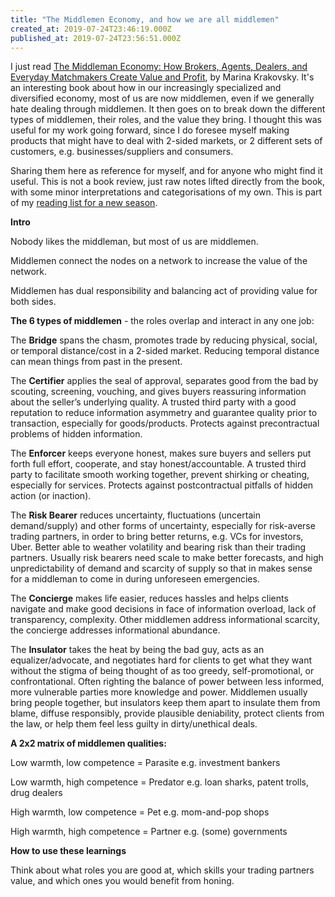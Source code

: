 ```yaml
---
title: "The Middlemen Economy, and how we are all middlemen"
created_at: 2019-07-24T23:46:19.000Z
published_at: 2019-07-24T23:56:51.000Z
---
```

I just read [The Middleman Economy: How Brokers, Agents, Dealers, and Everyday Matchmakers Create Value and Profit](https://www.amazon.com/Middleman-Economy-Brokers-Everyday-Matchmakers/dp/1137530197), by Marina Krakovsky. It's an interesting book about how in our increasingly specialized and diversified economy, most of us are now middlemen, even if we generally hate dealing through middlemen. It then goes on to break down the different types of middlemen, their roles, and the value they bring. I thought this was useful for my work going forward, since I do foresee myself making products that might have to deal with 2-sided markets, or 2 different sets of customers, e.g. businesses/suppliers and consumers.

  

Sharing them here as reference for myself, and for anyone who might find it useful. This is not a book review, just raw notes lifted directly from the book, with some minor interpretations and categorisations of my own. This is part of my [reading list for a new season](https://200wordsaday.com/words/reading-list-for-a-new-season-220315d233ada32ec9).

  

**Intro**

Nobody likes the middleman, but most of us are middlemen.

Middlemen connect the nodes on a network to increase the value of the network. 

Middlemen has dual responsibility and balancing act of providing value for both sides.

  

**The 6 types of middlemen** - the roles overlap and interact in any one job:

  

The **Bridge** spans the chasm, promotes trade by reducing physical, social, or temporal distance/cost in a 2-sided market. Reducing temporal distance can mean things from past in the present.

  

The **Certifier** applies the seal of approval, separates good from the bad by scouting, screening, vouching, and gives buyers reassuring information about the seller’s underlying quality. A trusted third party with a good reputation to reduce information asymmetry and guarantee quality prior to transaction, especially for goods/products. Protects against precontractual problems of hidden information.

  

The **Enforcer** keeps everyone honest, makes sure buyers and sellers put forth full effort, cooperate, and stay honest/accountable. A trusted third party to facilitate smooth working together, prevent shirking or cheating, especially for services. Protects against postcontractual pitfalls of hidden action (or inaction).

  

The **Risk Bearer** reduces uncertainty, fluctuations (uncertain demand/supply) and other forms of uncertainty, especially for risk-averse trading partners, in order to bring better returns, e.g. VCs for investors, Uber. Better able to weather volatility and bearing risk than their trading partners. Usually risk bearers need scale to make better forecasts, and high unpredictability of demand and scarcity of supply so that in makes sense for a middleman to come in during unforeseen emergencies.

  

The **Concierge** makes life easier, reduces hassles and helps clients navigate and make good decisions in face of information overload, lack of transparency, complexity. Other middlemen address informational scarcity, the concierge addresses informational abundance.

  

The **Insulator** takes the heat by being the bad guy, acts as an equalizer/advocate, and negotiates hard for clients to get what they want without the stigma of being thought of as too greedy, self-promotional, or confrontational. Often righting the balance of power between less informed, more vulnerable parties more knowledge and power. Middlemen usually bring people together, but insulators keep them apart to insulate them from blame, diffuse responsibly, provide plausible deniability, protect clients from the law, or help them feel less guilty in dirty/unethical deals.

  

**A 2x2 matrix of middlemen qualities:**

Low warmth, low competence = Parasite e.g. investment bankers

Low warmth, high competence = Predator e.g. loan sharks, patent trolls, drug dealers

High warmth, low competence = Pet e.g. mom-and-pop shops

High warmth, high competence = Partner e.g. (some) governments 

  

**How to use these learnings**

Think about what roles you are good at, which skills your trading partners value, and which ones you would benefit from honing.
